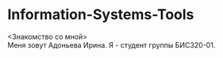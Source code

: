 # Information-Systems-Tools
&lt;Знакомство со мной>
<br>Меня зовут Адоньева Ирина. Я - студент группы БИСЗ20-01.
